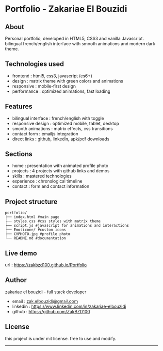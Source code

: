 # Portfolio - Zakariae El Bouzidi

## About

Personal portfolio, developed in HTML5, CSS3 and vanilla Javascript. bilingual french/english interface with smooth animations and modern dark theme.

## Technologies used

- frontend : html5, css3, javascript (es6+)
- design : matrix theme with green colors and animations
- responsive : mobile-first design
- performance : optimized animations, fast loading

## Features

- bilingual interface : french/english with toggle
- responsive design : optimized mobile, tablet, desktop
- smooth animations : matrix effects, css transitions
- contact form : emailjs integration
- direct links : github, linkedin, apk/pdf downloads

## Sections

- home : presentation with animated profile photo
- projects : 4 projects with github links and demos
- skills : mastered technologies
- experience : chronological timeline
- contact : form and contact information

## Project structure

```
portfolio/
├── index.html #main page
├── styles.css #css styles with matrix theme
├── script.js #javascript for animations and interactions
├── Emoticone/ #custom icons
├── CVPHOTO.jpg #profile photo
└── README.md #documentation
```

## Live demo

url : https://zakbzd100.github.io/Portfolio

## Author

zakariae el bouzidi - full stack developer  
- email : zak.elbouzidi@gmail.com  
- linkedin : https://www.linkedin.com/in/zakariae-elbouzidi  
- github : https://github.com/ZakBZD100  

## License

this project is under mit license. free to use and modify.

---

 
